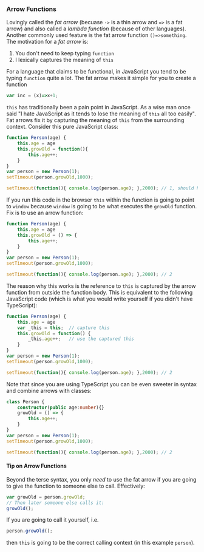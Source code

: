 ### Arrow Functions

Lovingly called the *fat arrow* (becuase `->` is a thin arrow and `=>` is a fat arrow) and also called a *lambda function* (because of other languages). Another commonly used feature is the fat arrow function `()=>something`. The motivation for a *fat arrow* is: 
1. You don't need to keep typing `function`
1. I lexically captures the meaning of `this`

For a language that claims to be functional, in JavaScript you tend to be typing `function` quite a lot. The fat arrow makes it simple for you to create a function 
```ts
var inc = (x)=>x+1;
```
`this` has traditionally been a pain point in JavaScript. As a wise man once said "I hate JavaScript as it tends to lose the meaning of `this` all too easily". Fat arrows fix it by capturing the meaning of `this` from the surrounding context. Consider this pure JavaScript class: 

```ts
function Person(age) {
    this.age = age
    this.growOld = function(){
        this.age++;
    }
}
var person = new Person(1); 
setTimeout(person.growOld,1000);

setTimeout(function(){ console.log(person.age); },2000); // 1, should have been 2
```
If you run this code in the browser `this` within the function is going to point to `window` because `window` is going to be what executes the `growOld` function. Fix is to use an arrow function: 
```ts
function Person(age) {
    this.age = age
    this.growOld = () => {
        this.age++;
    }
}
var person = new Person(1); 
setTimeout(person.growOld,1000);

setTimeout(function(){ console.log(person.age); },2000); // 2
```
The reason why this works is the reference to `this` is captured by the arrow function from outside the function body. This is equivalent to the following JavaScript code (which is what you would write yourself if you didn't have TypeScript): 
```ts
function Person(age) {
    this.age = age
    var _this = this;  // capture this
    this.growOld = function() {
        _this.age++;   // use the captured this
    }
}
var person = new Person(1); 
setTimeout(person.growOld,1000);

setTimeout(function(){ console.log(person.age); },2000); // 2
```
Note that since you are using TypeScript you can be even sweeter in syntax and combine arrows with classes: 
```ts
class Person {
    constructor(public age:number){}    
    growOld = () => {
        this.age++;
    }
}
var person = new Person(1); 
setTimeout(person.growOld,1000);

setTimeout(function(){ console.log(person.age); },2000); // 2
```

#### Tip on Arrow Functions
Beyond the terse syntax, you only *need* to use the fat arrow if you are going to give the function to someone else to call. Effectively: 
```ts
var growOld = person.growOld; 
// Then later someone else calls it:
growOld();
```
If you are going to call it yourself, i.e. 
```ts
person.growOld();
```
then `this` is going to be the correct calling context (in this example `person`).